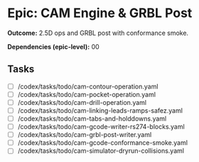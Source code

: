 # Epic: CAM Engine & GRBL Post

**Outcome:** 2.5D ops and GRBL post with conformance smoke.

**Dependencies (epic-level):** 00

## Tasks
- [ ] /codex/tasks/todo/cam-contour-operation.yaml
- [ ] /codex/tasks/todo/cam-pocket-operation.yaml
- [ ] /codex/tasks/todo/cam-drill-operation.yaml
- [ ] /codex/tasks/todo/cam-linking-leads-ramps-safez.yaml
- [ ] /codex/tasks/todo/cam-tabs-and-holddowns.yaml
- [ ] /codex/tasks/todo/cam-gcode-writer-rs274-blocks.yaml
- [ ] /codex/tasks/todo/cam-grbl-post-writer.yaml
- [ ] /codex/tasks/todo/cam-gcode-conformance-smoke.yaml
- [ ] /codex/tasks/todo/cam-simulator-dryrun-collisions.yaml
